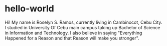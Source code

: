 # hello-world

Hi! My name is Roselyn S. Ramos, currently living in Cambinocot, Cebu City.
I studied in University Of Cebu main campus taking up Bachelor of Science in Information and Technology. 
I also believe in saying "Everything Happened for a Reason and that Reason will make you stronger".

